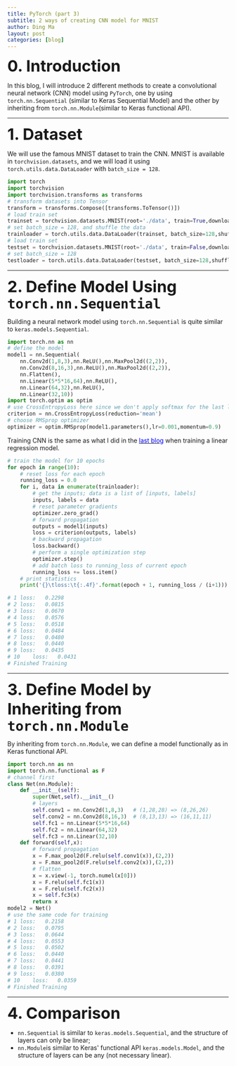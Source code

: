 ```yaml
---
title: PyTorch (part 3)
subtitle: 2 ways of creating CNN model for MNIST
author: Ding Ma
layout: post
categories: [blog]
---
```


<span style="font-weight:bold;font-size:36px">0. Introduction</span>

In this blog, I will introduce 2 different methods to create a convolutional neural network (CNN) model using `PyTorch`, one by using `torch.nn.Sequential` (similar to Keras Sequential Model) and the other by inheriting from `torch.nn.Module`(similar to Keras functional API).

---
<span style="font-weight:bold;font-size:36px">1. Dataset</span>

We will use the famous MNIST dataset to train the CNN. MNIST is available in `torchvision.datasets`, and we will load it using `torch.utils.data.DataLoader` with `batch_size = 128`.
```python
import torch
import torchvision
import torchvision.transforms as transforms
# transform datasets into Tensor
transform = transforms.Compose([transforms.ToTensor()])
# load train set
trainset = torchvision.datasets.MNIST(root='./data', train=True,download=True, transform=transform)
# set batch_size = 128, and shuffle the data
trainloader = torch.utils.data.DataLoader(trainset, batch_size=128,shuffle=True)
# load train set
testset = torchvision.datasets.MNIST(root='./data', train=False,download=True, transform=transform)
# set batch_size = 128
testloader = torch.utils.data.DataLoader(testset, batch_size=128,shuffle=False)
```
---
<span style="font-weight:bold;font-size:36px">2. Define Model Using `torch.nn.Sequential`</span>

Building a neural network model using `torch.nn.Sequential` is quite similar to `keras.models.Sequential`.
```python
import torch.nn as nn
# define the model
model1 = nn.Sequential(
    nn.Conv2d(1,8,3),nn.ReLU(),nn.MaxPool2d((2,2)),
    nn.Conv2d(8,16,3),nn.ReLU(),nn.MaxPool2d((2,2)),
    nn.Flatten(),
    nn.Linear(5*5*16,64),nn.ReLU(),
    nn.Linear(64,32),nn.ReLU(),
    nn.Linear(32,10))
import torch.optim as optim
# use CrossEntropyLoss here since we don't apply softmax for the last layer
criterion = nn.CrossEntropyLoss(reduction='mean')
# choose RMSprop optimizer
optimizer = optim.RMSprop(model1.parameters(),lr=0.001,momentum=0.9)
```
Training CNN is the same as what I did in the [<span style="color:blue">last blog</span>](https://dingma129.github.io/blog/2019/08/15/PyTorch_2.html) when training a linear regression model.
```python
# train the model for 10 epochs
for epoch in range(10):  
    # reset loss for each epoch
    running_loss = 0.0
    for i, data in enumerate(trainloader):
        # get the inputs; data is a list of [inputs, labels]
        inputs, labels = data
        # reset parameter gradients
        optimizer.zero_grad()
        # forward propagation
        outputs = model1(inputs)
        loss = criterion(outputs, labels)
        # backward propagation
        loss.backward()
        # perform a single optimization step
        optimizer.step()
        # add batch loss to running_loss of current epoch
        running_loss += loss.item()
    # print statistics
    print('{}\tloss:\t{:.4f}'.format(epoch + 1, running_loss / (i+1)))

# 1	loss:	0.2298
# 2	loss:	0.0815
# 3	loss:	0.0670
# 4	loss:	0.0576
# 5	loss:	0.0518
# 6	loss:	0.0484
# 7	loss:	0.0480
# 8	loss:	0.0440
# 9	loss:	0.0435
# 10	loss:	0.0431
# Finished Training
```
---
<span style="font-weight:bold;font-size:36px">3. Define Model by Inheriting from `torch.nn.Module`</span>

By inheriting from `torch.nn.Module`, we can define a model functionally as in Keras functional API.
```python
import torch.nn as nn
import torch.nn.functional as F
# channel first
class Net(nn.Module):
    def __init__(self):
        super(Net,self).__init__()
        # layers
        self.conv1 = nn.Conv2d(1,8,3)   # (1,28,28) => (8,26,26)
        self.conv2 = nn.Conv2d(8,16,3)  # (8,13,13) => (16,11,11)
        self.fc1 = nn.Linear(5*5*16,64)
        self.fc2 = nn.Linear(64,32)
        self.fc3 = nn.Linear(32,10) 
    def forward(self,x):
        # forward propagation
        x = F.max_pool2d(F.relu(self.conv1(x)),(2,2))
        x = F.max_pool2d(F.relu(self.conv2(x)),(2,2))
        # flatten
        x = x.view(-1, torch.numel(x[0]))
        x = F.relu(self.fc1(x))
        x = F.relu(self.fc2(x))
        x = self.fc3(x)
        return x
model2 = Net()
# use the same code for training
# 1	loss:	0.2158
# 2	loss:	0.0795
# 3	loss:	0.0644
# 4	loss:	0.0553
# 5	loss:	0.0502
# 6	loss:	0.0440
# 7	loss:	0.0441
# 8	loss:	0.0391
# 9	loss:	0.0380
# 10	loss:	0.0359
# Finished Training
```
---
<span style="font-weight:bold;font-size:36px">4. Comparison</span>

* `nn.Sequential` is similar to `keras.models.Sequential`, and the structure of layers can only be linear;
* `nn.Module`is similar to Keras' functional API `keras.models.Model`, and the structure of layers can be any (not necessary linear).